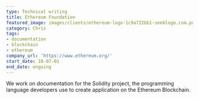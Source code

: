 ```yaml
---
type: Technical writing
title: Ethereum Foundation
featured_image: images/clients/ethereum-logo-1c9a722bb1-seeklogo.com.png
category: Chris
tags:
- documentation
- blockchain
- ethereum
company_url: 'https://www.ethereum.org/'
start_date: 18-07-01
end_date: ongoing
---
```


We work on documentation for the Solidity project, the programming language developers use to create application on the Ethereum Blockchain.

